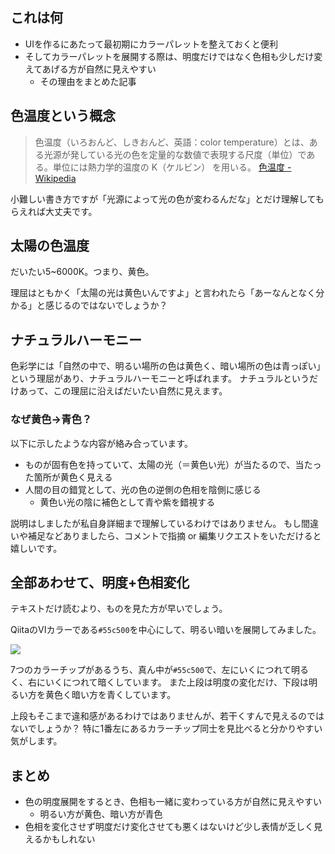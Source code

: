 <!--
title:   カラーパレットを作る際、明暗の変化にあわせて色相も変える理由
tags:    Design,UI,color,デザイン,色
id:      a16b03ca659dc7143d21
private: false
-->
## これは何

- UIを作るにあたって最初期にカラーパレットを整えておくと便利
- そしてカラーパレットを展開する際は、明度だけではなく色相も少しだけ変えてあげる方が自然に見えやすい
    - その理由をまとめた記事

## 色温度という概念

> 色温度（いろおんど、しきおんど、英語：color temperature）とは、ある光源が発している光の色を定量的な数値で表現する尺度（単位）である。単位には熱力学的温度の K（ケルビン） を用いる。 [色温度 - Wikipedia](https://ja.wikipedia.org/wiki/%E8%89%B2%E6%B8%A9%E5%BA%A6)

小難しい書き方ですが「光源によって光の色が変わるんだな」とだけ理解してもらえれば大丈夫です。

## 太陽の色温度

だいたい5~6000K。つまり、黄色。

理屈はともかく「太陽の光は黄色いんですよ」と言われたら「あーなんとなく分かる」と感じるのではないでしょうか？

## ナチュラルハーモニー

色彩学には「自然の中で、明るい場所の色は黄色く、暗い場所の色は青っぽい」という理屈があり、ナチュラルハーモニーと呼ばれます。
ナチュラルというだけあって、この理屈に沿えばだいたい自然に見えます。

### なぜ黄色→青色？

以下に示したような内容が絡み合っています。

- ものが固有色を持っていて、太陽の光（＝黄色い光）が当たるので、当たった箇所が黄色く見える
- 人間の目の錯覚として、光の色の逆側の色相を陰側に感じる
    - 黄色い光の陰に補色として青や紫を錯視する

説明はしましたが私自身詳細まで理解しているわけではありません。
もし間違いや補足などありましたら、コメントで指摘 or 編集リクエストをいただけると嬉しいです。

## 全部あわせて、明度+色相変化

テキストだけ読むより、ものを見た方が早いでしょう。

QiitaのVIカラーである`#55c500`を中心にして、明るい暗いを展開してみました。

![](https://qiita-image-store.s3.ap-northeast-1.amazonaws.com/0/214677/5b7d7de0-7b7b-6118-e2f4-5611bcc16306.png)

7つのカラーチップがあるうち、真ん中が`#55c500`で、左にいくにつれて明るく、右にいくにつれて暗くしています。
また上段は明度の変化だけ、下段は明るい方を黄色く暗い方を青くしています。

上段もそこまで違和感があるわけではありませんが、若干くすんで見えるのではないでしょうか？
特に1番左にあるカラーチップ同士を見比べると分かりやすい気がします。

## まとめ

- 色の明度展開をするとき、色相も一緒に変わっている方が自然に見えやすい
    - 明るい方が黄色、暗い方が青色
- 色相を変化させず明度だけ変化させても悪くはないけど少し表情が乏しく見えるかもしれない